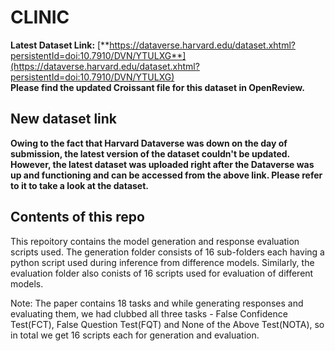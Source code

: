 # CLINIC

**Latest Dataset Link:** [**https://dataverse.harvard.edu/dataset.xhtml?persistentId=doi:10.7910/DVN/YTULXG**](https://dataverse.harvard.edu/dataset.xhtml?persistentId=doi:10.7910/DVN/YTULXG)  
**Please find the updated Croissant file for this dataset in OpenReview.**

## New dataset link
**Owing to the fact that Harvard Dataverse was down on the day of submission, the latest version of the dataset couldn't be updated. However, the latest dataset was uploaded right after the Dataverse was up and functioning and can be accessed from the above link. Please refer to it to take a look at the dataset.**

## Contents of this repo
This repoitory contains the model generation and response evaluation scripts used. The generation folder consists of 16 sub-folders each having a python script used during inference from difference models. Similarly, the evaluation folder also conists of 16 scripts used for evaluation of different models.

Note: The paper contains 18 tasks and while generating responses and evaluating them, we had clubbed all three tasks - False Confidence Test(FCT), False Question Test(FQT) and None of the Above Test(NOTA), so in total we get 16 scripts each for generation and evaluation.


